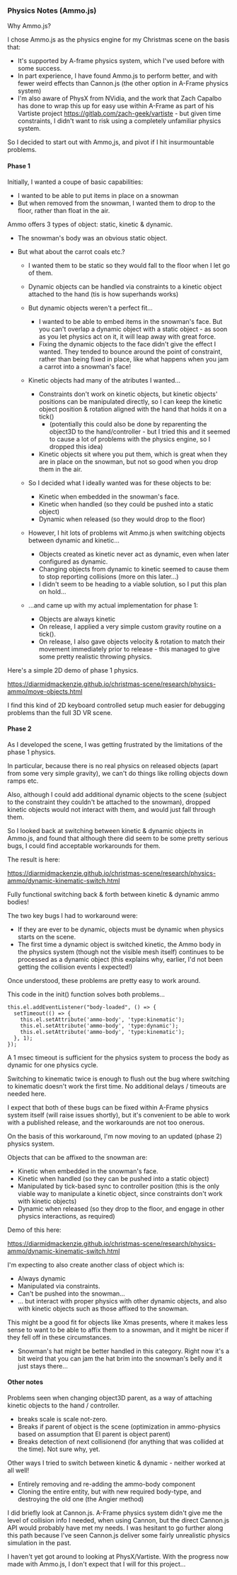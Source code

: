 ### Physics Notes (Ammo.js)

Why Ammo.js?

I chose Ammo.js as the physics engine for my Christmas scene on the basis that:

- It's supported by A-frame physics system, which I've used before with some success.
- In part experience, I have found Ammo.js to perform better, and with fewer weird effects than Cannon.js (the other option in A-Frame physics system)
- I'm also aware of PhysX from NVidia, and the work that Zach Capalbo has done to wrap this up for easy use within A-Frame as part of his Vartiste project https://gitlab.com/zach-geek/vartiste - but given time constraints, I didn't want to risk using a completely unfamiliar physics system.  

So I decided to start out with Ammo,js, and pivot if I hit insurmountable problems.

#### Phase 1

Initially, I wanted a coupe of basic capabilities:

- I wanted to be able to put items in place on a snowman
- But when removed from the snowman, I wanted them to drop to the floor, rather than float in the air.

Ammo offers 3 types of object: static, kinetic & dynamic.

- The snowman's body was an obvious static object.

- But what about the carrot coals etc.?

  - I wanted them to be static so they would fall to the floor when I let go of them.

  - Dynamic objects can be handled via constraints to a kinetic object attached to the hand (tis is how superhands works)

  - But dynamic objects weren't a perfect fit...

    - I wanted to be able to embed items in the snowman's face.  But you can't overlap a dynamic object with a static object - as soon as you let physics act on it, it will leap away with great force.
    - Fixing the dynamic objects to the face didn't give the effect I wanted.  They tended to bounce around the point of constraint, rather than being fixed in place, like what happens when you jam a carrot into a snowman's face!

  - Kinetic objects had many of the atributes I wanted...

    - Constraints don't work on kinetic objects, but kinetic objects' positions can be manipulated directly, so I can keep the kinetic object position & rotation aligned with the hand that holds it on a tick()
      - (potentially this could also be done by reparenting the object3D to the hand/controller - but I tried this and it seemed to cause a lot of problems with the physics engine, so I dropped this idea)
    - Kinetic objects sit where you put them, which is great when they are in place on the snowman, but not so good when you drop them in the air.

  - So I decided what I ideally wanted was for these objects to be:

    - Kinetic when embedded in the snowman's face.
    - Kinetic when handled (so they could be pushed into a static object)
    - Dynamic when released (so they would drop to the floor)

  - However, I hit lots of problems wit Ammo.js when switching objects between dynamic and kinetic...

    - Objects created as kinetic never act as dynamic, even when later configured as dynamic.
    - Changing objects from dynamic to kinetic seemed to cause them to stop reporting collisions (more on this later...)
    - I didn't seem to be heading to a viable solution, so I put this plan on hold...

  - ...and came up with my actual implementation for phase 1:

    - Objects are always kinetic
    - On release, I applied a very simple custom gravity routine on a tick().
    - On release, I also gave objects velocity & rotation to match their movement immediately prior to release - this managed to give some pretty realistic throwing physics.

    

Here's a simple 2D demo of phase 1 physics.

https://diarmidmackenzie.github.io/christmas-scene/research/physics-ammo/move-objects.html

I find this kind of 2D keyboard controlled setup much easier for debugging problems than the full 3D VR scene.



#### Phase 2

As I developed the scene, I was getting frustrated by the limitations of the phase 1 physics.

In particular, because there is no real physics on released objects (apart from some very simple gravity), we can't do things like rolling objects down ramps etc.

Also, although I could add additional dynamic objects to the scene (subject to the constraint they couldn't be attached to the snowman), dropped kinetic objects would not interact with them, and would just fall through them.



So I looked back at switching between kinetic & dynamic objects in Ammo.js, and found that although there did seem to be some pretty serious bugs, I could find acceptable workarounds for them.

The result is here:

https://diarmidmackenzie.github.io/christmas-scene/research/physics-ammo/dynamic-kinematic-switch.html



Fully functional switching back & forth between kinetic & dynamic ammo bodies!



The two key bugs I had to workaround were:

- If they are ever to be dynamic, objects must be dynamic when physics starts on the scene.
- The first time a dynamic object is switched kinetic, the Ammo body in the physics system (though not the visible mesh itself) continues to be processed as a dynamic object (this explains why, earlier, I'd not been getting the collision events I expected!)

Once understood, these problems are pretty easy to work around.

This code in the init() function solves both problems...

```
this.el.addEventListener("body-loaded", () => {
  setTimeout(() => {
    this.el.setAttribute('ammo-body', 'type:kinematic');
    this.el.setAttribute('ammo-body', 'type:dynamic');
    this.el.setAttribute('ammo-body', 'type:kinematic');
  }, 1);
});

```

A 1 msec timeout is sufficient for the physics system to process the body as dynamic for one physics cycle.

Switching to kinematic twice is enough to flush out the bug where switching to kinematic doesn't work the first time.  No additional delays / timeouts are needed here.

I expect that both of these bugs can be fixed within A-Frame physics system itself (will raise issues shortly), but it's convenient to be able to work with a published release, and the workarounds are not too onerous.

On the basis of this workaround, I'm now moving to an updated (phase 2) physics system.

Objects that can be affixed to the snowman are:

- Kinetic when embedded in the snowman's face.
- Kinetic when handled (so they can be pushed into a static object)
- Manipulated by tick-based sync to controller position (this is the only viable way to manipulate a kinetic object, since constraints don't work with kinetic objects)
- Dynamic when released (so they drop to the floor, and engage in other physics interactions, as required)

Demo of this here:

https://diarmidmackenzie.github.io/christmas-scene/research/physics-ammo/dynamic-kinematic-switch.html



I'm expecting to also create another class of object which is:

- Always dynamic
- Manipulated via constraints.
- Can't be pushed into the snowman...
- ... but interact with proper physics with other dynamic objects, and also with kinetic objects such as those affixed to the snowman.

This might be a good fit for objects like Xmas presents, where it makes less sense to want to be able to affix them to a snowman, and it might be nicer if they fell off in these circumstances.

- Snowman's hat might be better handled in this category.  Right now it's a bit weird that you can jam the hat brim into the snowman's belly and it just stays there...

  

#### Other notes

Problems seen when changing object3D parent, as a way of attaching kinetic objects to the hand / controller.

- breaks scale is scale not-zero.
- Breaks if parent of object is the scene (optimization in ammo-physics based on assumption that El parent is object parent)
- Breaks detection of next collisionend (for anything that was collided at the time).  Not sure why, yet.

Other ways I tried to switch between kinetic & dynamic - neither worked at all well!

- Entirely removing and re-adding the ammo-body component
- Cloning the entire entity, but with new required body-type, and destroying the old one (the Angier method) 



I did briefly look at Cannon.js.  A-Frame physics system didn't give me the level of collision info I needed, when using Cannon, but the direct Cannon.js API would probably have met my needs.  I was hesitant to go further along this path because I've seen Cannon.js deliver some fairly unrealistic physics simulation in the past.

I haven't yet got around to looking at PhysX/Vartiste.  With the progress now made with Ammo.js, I don't expect that I will for this project...
